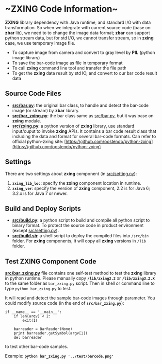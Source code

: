 # ~ZXING Code Information~ #

**ZXING** library dependency with Java runtime, and standard I/O with data transformation. So when we integrate with current source code (base on **zbar** lib), we need to to change the image data format; **zbar** can support python stream data, but for std I/O, we cannot transfer stream, so in **zxing** case, we use temporary image file.

* To capture image from camera and convert to gray level by **PIL** (python image library)
* To save the bar-code image as file in temporary format
* To call **zxing** command line tool and transfer the file path
* To get the **zxing** data result by std IO, and convert to our bar code result data


## Source Code Files ##

- **[src/bar.py](../src/bar.py)**: the original bar class, to handle and detect the bar-code image (or stream) by **zbar** library.
- **[src/bar_zxing.py](../src/bar_zxing.py)**: the bar class same as [src/bar.py](../src/bar.py), but it was base on **zxing** module.
- **[src/zxing.py](../src/zxing.py)**: a python version of **zxing** library, use standard input/ouput to invoke **zxing** APIs. It contains a bar code result class that including the data and format for several bar-code formats. Can refer to official python-zxing site: [https://github.com/oostendo/python-zxing](https://github.com/oostendo/python-zxing) 

## Settings ##

There are two settings about **zxing** component (in [src/setting.py](../src/setting.py)):

1. **`zxing_lib_loc`**: specify the **zxing** component location in runtime.
1. **`zxing_ver`**: specify the version of **zxing** component, 2.2 is for Java 6; 3.2.x is for Java 7 or newer.


## Build and Deploy Scripts ##

- **[src/build.py](../src/build.py)**: a python script to build and compile all python script to binary format. To protect the source code in product environment (except [src/setting.py](../src/setting.py)).
- **[src/build.sh](../src/build.sh)**: a shell script to deploy the compiled files into `/src/bin` folder. For **zxing** components, it will copy all **zxing** versions in `/lib` folder.


## Test ZXING Component Code ##

**[src/bar_zxing.py](../src/bar_zxing.py)** file contains one self-test method to test the **zxing** library in python runtime. Please manually copy **`/lib/zxing2.2`** or **`/lib/zxing3.2.X`** to the same folder as `bar_zxing.py` script. Then in shell or command line to type `python bar_zxing.py` to test.

It will read and detect the sample bar-code images through parameter. You could modify source code (in the end of **`src/bar_zxing.py`**):

    if __name__ == '__main__':
    	if len(argv) < 2:
    		exit(1)
    
    	barreader = BarReader(None)
    	print barreader.getSymbol(argv[1])
    	del barreader

to test other bar-code samples. 

Example: **`python bar_zxing.py '../test/barcode.png'`**